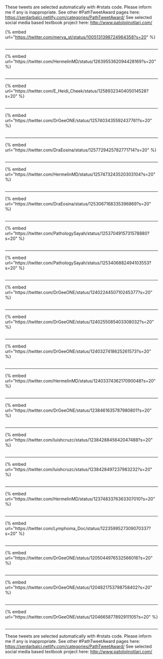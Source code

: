 

These tweets are selected automatically with #rstats code. Please inform me if any is inappropriate.
See other #PathTweetAward pages here: https://serdarbalci.netlify.com/categories/PathTweetAward/ 
See selected social media based textbook project here: http://www.patolojinotlari.com/

{% embed url="https://twitter.com/merva_st/status/1005131398724964358?s=20" %}<br>
<br>
<hr>
{% embed url="https://twitter.com/HermelinMD/status/1263955362094428169?s=20" %}<br>
<br>
<hr>
{% embed url="https://twitter.com/E_Heidi_Cheek/status/1258932340405014528?s=20" %}<br>
<br>
<hr>
{% embed url="https://twitter.com/DrGeeONE/status/1257403435592437761?s=20" %}<br>
<br>
<hr>
{% embed url="https://twitter.com/DraEosina/status/1257729425782771714?s=20" %}<br>
<br>
<hr>
{% embed url="https://twitter.com/HermelinMD/status/1257473243520303104?s=20" %}<br>
<br>
<hr>
{% embed url="https://twitter.com/DraEosina/status/1253067168335396869?s=20" %}<br>
<br>
<hr>
{% embed url="https://twitter.com/PathologySayah/status/1253704915731578880?s=20" %}<br>
<br>
<hr>
{% embed url="https://twitter.com/PathologySayah/status/1253406882494103553?s=20" %}<br>
<br>
<hr>
{% embed url="https://twitter.com/DrGeeONE/status/1240224450710245377?s=20" %}<br>
<br>
<hr>
{% embed url="https://twitter.com/DrGeeONE/status/1240255085403308032?s=20" %}<br>
<br>
<hr>
{% embed url="https://twitter.com/DrGeeONE/status/1240327418625261573?s=20" %}<br>
<br>
<hr>
{% embed url="https://twitter.com/HermelinMD/status/1240337436217090048?s=20" %}<br>
<br>
<hr>
{% embed url="https://twitter.com/DrGeeONE/status/1238461635787980801?s=20" %}<br>
<br>
<hr>
{% embed url="https://twitter.com/luishcruzc/status/1238428845642047488?s=20" %}<br>
<br>
<hr>
{% embed url="https://twitter.com/luishcruzc/status/1238428497237983232?s=20" %}<br>
<br>
<hr>
{% embed url="https://twitter.com/HermelinMD/status/1237483376363307010?s=20" %}<br>
<br>
<hr>
{% embed url="https://twitter.com/Lymphoma_Doc/status/1223599527309070337?s=20" %}<br>
<br>
<hr>
{% embed url="https://twitter.com/DrGeeONE/status/1205044976532566016?s=20" %}<br>
<br>
<hr>
{% embed url="https://twitter.com/DrGeeONE/status/1204821753798758402?s=20" %}<br>
<br>
<hr>
{% embed url="https://twitter.com/DrGeeONE/status/1204665877892911105?s=20" %}<br>
<br>
<hr>


These tweets are selected automatically with #rstats code. Please inform me if any is inappropriate.
See other #PathTweetAward pages here: https://serdarbalci.netlify.com/categories/PathTweetAward/ 
See selected social media based textbook project here: http://www.patolojinotlari.com/
